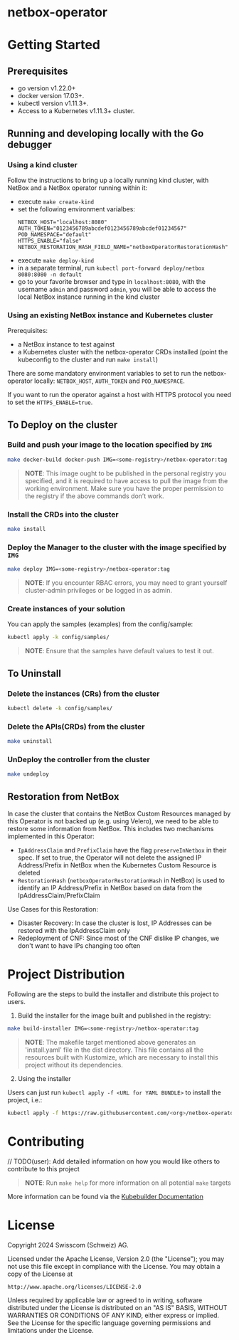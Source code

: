 # netbox-operator

# Getting Started

## Prerequisites
- go version v1.22.0+
- docker version 17.03+.
- kubectl version v1.11.3+.
- Access to a Kubernetes v1.11.3+ cluster.

## Running and developing locally with the Go debugger

### Using a kind cluster

Follow the instructions to bring up a locally running kind cluster, with NetBox and a NetBox operator running within it:
- execute `make create-kind`
- set the following environment varialbes:
    ```
    NETBOX_HOST="localhost:8080"
    AUTH_TOKEN="0123456789abcdef0123456789abcdef01234567"
    POD_NAMESPACE="default"
    HTTPS_ENABLE="false"
    NETBOX_RESTORATION_HASH_FIELD_NAME="netboxOperatorRestorationHash"
    ```
- execute `make deploy-kind`
- in a separate terminal, run `kubectl port-forward deploy/netbox 8080:8080 -n default`
- go to your favorite browser and type in `localhost:8080`, with the username `admin` and password `admin`, you will be able to access the local NetBox instance running in the kind cluster

### Using an existing NetBox instance and Kubernetes cluster

Prerequisites:
- a NetBox instance to test against
- a Kubernetes cluster with the netbox-operator CRDs installed (point the kubeconfig to the cluster and run `make install`)

There are some mandatory environment variables to set to run the netbox-operator locally: `NETBOX_HOST`, `AUTH_TOKEN` and `POD_NAMESPACE`.

If you want to run the operator against a host with HTTPS protocol you need to set the `HTTPS_ENABLE=true`.

## To Deploy on the cluster

### Build and push your image to the location specified by `IMG`

```sh
make docker-build docker-push IMG=<some-registry>/netbox-operator:tag
```

> **NOTE**: This image ought to be published in the personal registry you specified, and it is required to have access to pull the image from the working environment. Make sure you have the proper permission to the registry if the above commands don’t work.

### Install the CRDs into the cluster

```sh
make install
```

### Deploy the Manager to the cluster with the image specified by `IMG`

```sh
make deploy IMG=<some-registry>/netbox-operator:tag
```

> **NOTE**: If you encounter RBAC errors, you may need to grant yourself cluster-admin
privileges or be logged in as admin.

### Create instances of your solution
You can apply the samples (examples) from the config/sample:

```sh
kubectl apply -k config/samples/
```

>**NOTE**: Ensure that the samples have default values to test it out.

## To Uninstall

### Delete the instances (CRs) from the cluster

```sh
kubectl delete -k config/samples/
```

### Delete the APIs(CRDs) from the cluster

```sh
make uninstall
```

### UnDeploy the controller from the cluster

```sh
make undeploy
```

## Restoration from NetBox

In case the cluster that contains the NetBox Custom Resources managed by this Operator is not backed up (e.g. using Velero), we need to be able to restore some information from NetBox. This includes two mechanisms implemented in this Operator:
- `IpAddressClaim` and `PrefixClaim` have the flag `preserveInNetbox` in their spec. If set to true, the Operator will not delete the assigned IP Address/Prefix in NetBox when the Kubernetes Custom Resource is deleted
- `RestorationHash` (`netboxOperatorRestorationHash` in NetBox) is used to identify an IP Address/Prefix in NetBox based on data from the IpAddressClaim/PrefixClaim

Use Cases for this Restoration:
- Disaster Recovery: In case the cluster is lost, IP Addresses can be restored with the IpAddressClaim only
- Redeployment of CNF: Since most of the CNF dislike IP changes, we don't want to have IPs changing too often

# Project Distribution

Following are the steps to build the installer and distribute this project to users.

1. Build the installer for the image built and published in the registry:

```sh
make build-installer IMG=<some-registry>/netbox-operator:tag
```

> **NOTE**: The makefile target mentioned above generates an 'install.yaml'
file in the dist directory. This file contains all the resources built
with Kustomize, which are necessary to install this project without
its dependencies.

2. Using the installer

Users can just run `kubectl apply -f <URL for YAML BUNDLE>` to install the project, i.e.:

```sh
kubectl apply -f https://raw.githubusercontent.com/<org>/netbox-operator/<tag or branch>/dist/install.yaml
```

# Contributing
// TODO(user): Add detailed information on how you would like others to contribute to this project

> **NOTE**: Run `make help` for more information on all potential `make` targets

More information can be found via the [Kubebuilder Documentation](https://book.kubebuilder.io/introduction.html)

# License

Copyright 2024 Swisscom (Schweiz) AG.

Licensed under the Apache License, Version 2.0 (the "License");
you may not use this file except in compliance with the License.
You may obtain a copy of the License at

    http://www.apache.org/licenses/LICENSE-2.0

Unless required by applicable law or agreed to in writing, software
distributed under the License is distributed on an "AS IS" BASIS,
WITHOUT WARRANTIES OR CONDITIONS OF ANY KIND, either express or implied.
See the License for the specific language governing permissions and
limitations under the License.
